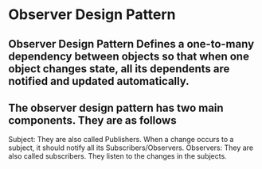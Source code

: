 ﻿# Observer Design Pattern

## Observer Design Pattern Defines a one-to-many dependency between objects so that when one object changes state, all its dependents are notified and updated automatically.

## The observer design pattern has two main components. They are as follows

Subject: They are also called Publishers. When a change occurs to a subject, it should notify all its Subscribers/Observers.
Observers: They are also called subscribers. They listen to the changes in the subjects.